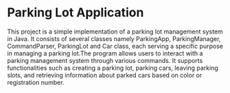 # Parking Lot Application
This project is a simple implementation of a parking lot management system in Java. It consists of several classes namely ParkingApp, ParkingManager, CommandParser, ParkingLot and Car class, each serving a specific purpose in managing a parking lot.The program allows users to interact with a parking management system through various commands. It supports functionalities such as creating a parking lot, parking cars, leaving parking slots, and retrieving information about parked cars based on color or registration number.

